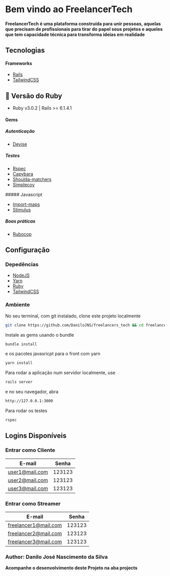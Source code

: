 # Bem vindo ao FreelancerTech



<h4> <strong>FreelancerTech</strong> é uma plataforma construída para unir pessoas, aquelas que precisam de profissionais para tirar do papel seus projetos e aqueles que tem capacidade técnica para transforma ideias em realidade</h4>



## Tecnologias

#### Frameworks

<ul>
<li><a href="https://rubyonrails.org/">Rails</a></li>
<li><a href="https://tailwindcss.com/">TailwindCSS</a></li></ul>

## 💎 Versão do Ruby

- Ruby v3.0.2 | Rails >= 6.1.4.1

#### Gems

##### Autenticação

<ul>
    <li><a href="https://github.com/heartcombo/devise">Devise</a>
</ul>

##### Testes

<ul>
    <li><a href="https://rspec.info/">Rspec</a></li>
    <li><a href="https://github.com/teamcapybara/capybara">Capybara</a></li>
 	<li><a href="https://github.com/thoughtbot/shoulda-matchers/">Shoulda-matchers</a></li>
    <li><a href="https://github.com/simplecov-ruby/simplecov">Simplecov</a></li>
</ul>
##### Javascript

<ul>
    <li><a href="https://github.com/WICG/import-maps">Import-maps</a></li>
    <li><a href="https://stimulus.hotwired.dev/">Stimulus</a></li>
</ul>

##### Boas práticas

<ul>
    <li><a href="https://github.com/rubocop/rubocop">Rubocop</a></li>
</ul>

## Configuração

### Depedências

<ul>
  <li><a href="https://nodejs.dev/download">NodeJS</a></li>
  <li><a href="https://classic.yarnpkg.com/lang/en/docs/install/#debian-stable">Yarn</a></li>
  <li><a href="https://www.ruby-lang.org/pt/downloads/">Ruby</a></li>
    <li><a href="https://tailwindcss.com/">TailwindCSS</a></li>
</ul>

### Ambiente

No seu terminal, com git instalado, clone este projeto localmente

```sh
git clone https://github.com/DaniloJNS/freelancers_tech && cd freelancers_tech
```

Instale as gems usando o bundle

```sh
bundle install
```

e os pacotes javasricpt para o front com yarn

```sh
yarn install
```

Para rodar a aplicação num servidor localmente, use

```sh
rails server
```

e no seu navegador, abra

```html
http://127.0.0.1:3000
```

Para rodar os testes

```sh
rspec
```


##  Logins Disponíveis

### Entrar como Cliente

|     E-mail     | Senha  |
| :------------: | :----: |
| user1@mail.com | 123123 |
| user2@mail.com | 123123 |
| user3@mail.com | 123123 |

### Entrar como Streamer

|        E-mail        | Senha  |
| :------------------: | :----: |
| freelancer1@mail.com | 123123 |
| freelancer2@mail.com | 123123 |
| freelancer3@mail.com | 123123 |


<h3>Author: Danilo José Nascimento da Silva </h3>

<strong>Acompanhe o desenvolvimento deste Projeto na aba projects</strong>
